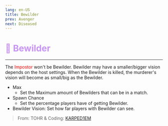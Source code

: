 ```yaml
---
lang: en-US
title: Bewilder
prev: Avenger
next: Diseased
---
```


# <font color=#c894f5>🤪 <b>Bewilder</b></font> <Badge text="Harmful" type="tip" vertical="middle"/>
---

The <font color=red>Impostor</font> won't be Bewilder. Bewilder may have a smaller/bigger vision depends on the host settings. When the Bewilder is killed, the murderer's vision will become as small/big as the Bewilder.
* Max
  * Set the Maximum amount of Bewilders that can be in a match.
* Spawn Chance
  * Set the percentage players have of getting Bewilder.
* Bewilder Vision: Set how far players with Bewilder can see.

> From: TOHR & Coding: [KARPED1EM](https://github.com/KARPED1EM)